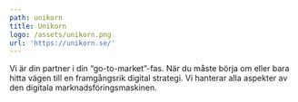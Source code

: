 ```yaml
---
path: unikorn
title: Unikorn
logo: /assets/unikorn.png
url: 'https://unikorn.se/'
---
```

Vi är din partner i din “go-to-market”-fas. När du måste börja om eller bara hitta vägen till en framgångsrik digital strategi. Vi hanterar alla aspekter av den digitala marknadsföringsmaskinen.
